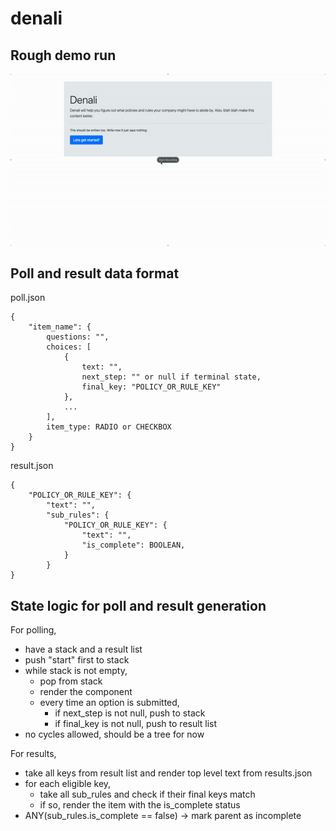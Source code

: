 # denali

## Rough demo run
![](hack_demo.gif)

## Poll and result data format
poll.json
```
{
	"item_name": {
		questions: "",
		choices: [
			{
				text: "",
				next_step: "" or null if terminal state,
				final_key: "POLICY_OR_RULE_KEY"
			},
			...
		],
		item_type: RADIO or CHECKBOX
	}
}
```

result.json
```
{
	"POLICY_OR_RULE_KEY": {
		"text": "",
		"sub_rules": {
			"POLICY_OR_RULE_KEY": {
				"text": "",
				"is_complete": BOOLEAN,
			}
		}
}
```

## State logic for poll and result generation
For polling,
- have a stack and a result list
- push "start" first to stack
- while stack is not empty,
    - pop from stack
    - render the component
    - every time an option is submitted,
        - if next_step is not null, push to stack
        - if final_key is not null, push to result list
- no cycles allowed, should be a tree for now


For results,
- take all keys from result list and render top level text from results.json
- for each eligible key,
    - take all sub_rules and check if their final keys match
    - if so, render the item with the is_complete status
- ANY(sub_rules.is_complete == false) -> mark parent as incomplete

